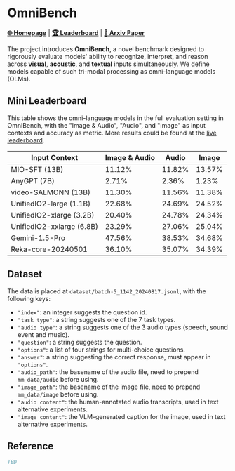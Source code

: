 # OmniBench

[**🌐 Homepage**](https://m-a-p.ai/OmniBench/) | [**🏆 Leaderboard**](https://m-a-p.ai/OmniBench/#leaderboard) | [**📖 Arxiv Paper**](https://arxiv.org/)

The project introduces **OmniBench**, a novel benchmark designed to rigorously evaluate models' ability to recognize, interpret, and reason across **visual**, **acoustic**, and **textual** inputs simultaneously. We define models capable of such tri-modal processing as omni-language models (OLMs).

## Mini Leaderboard

This table shows the omni-language models in the full evaluation setting in OmniBench, with the "Image & Audio", "Audio", and "Image" as input contexts and accuracy as metric. 
More results could be found at the [live leaderboard](https://m-a-p.ai/OmniBench/#leaderboard).

| **Input Context**   | **Image & Audio**    | **Audio**           | **Image**           |
|---------------------|----------------------|---------------------|---------------------|
| MIO-SFT (13B)       | 11.12%               | 11.82%              | 13.57%              |
| AnyGPT (7B)         | 2.71%                | 2.36%               | 1.23%               |
| video-SALMONN (13B) | 11.30%               | 11.56%              | 11.38%              |
| UnifiedIO2-large (1.1B) | 22.68%           | 24.69%              | 24.52%              |
| UnifiedIO2-xlarge (3.2B) | 20.40%          | 24.78%              | 24.34%              |
| UnifiedIO2-xxlarge (6.8B) | 23.29%         | 27.06%              | 25.04%              |
| Gemini-1.5-Pro      | 47.56%               | 38.53%              | 34.68%              |
| Reka-core-20240501  | 36.10%               | 35.07%              | 34.39%              |


## Dataset

The data is placed at `dataset/batch-5_1142_20240817.jsonl`, with the following keys:
- `"index"`: an integer suggests the question id.
- `"task type"`: a string suggests one of the 7 task types.
- `"audio type"`: a string suggests one of the 3 audio types (speech, sound event and music).
- `"question"`: a string suggests the question.
- `"options"`: a list of four strings for multi-choice questions.
- `"answer"`: a string suggesting the correct response, must appear in `"options"`.
- `"audio_path"`: the basename of the audio file, need to prepend `mm_data/audio` before using.
- `"image_path"`: the basename of the image file, need to prepend `mm_data/image` before using.
- `"audio content"`: the human-annotated audio transcripts, used in text alternative experiments.
- `"image content"`: the VLM-generated caption for the image, used in text alternative experiments.

## Reference

```bib
TBD
```